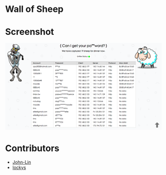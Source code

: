 Wall of Sheep
=============


Screenshot
===========
![wallofsheep](/screenshot/wallofsheep_pic.png?raw=true "Wall of Sheep")

Contributors
===========
- [John-Lin](https://github.com/John-Lin)
- [lockys](https://github.com/lockys)

